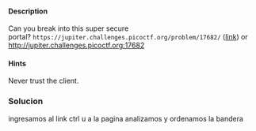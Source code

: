 #### Description

Can you break into this super secure portal? `https://jupiter.challenges.picoctf.org/problem/17682/` ([link](https://jupiter.challenges.picoctf.org/problem/17682/)) or http://jupiter.challenges.picoctf.org:17682


#### Hints 
Never trust the client.


### Solucion
ingresamos al link
ctrl u a la pagina 
analizamos y ordenamos la bandera

